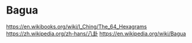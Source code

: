 # Bagua

https://en.wikibooks.org/wiki/I_Ching/The_64_Hexagrams
https://zh.wikipedia.org/zh-hans/八卦
https://en.wikipedia.org/wiki/Bagua
